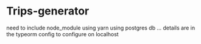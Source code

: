 # Trips-generator
need to include node_module using yarn
using postgres db ... details are in the typeorm config to configure on localhost
